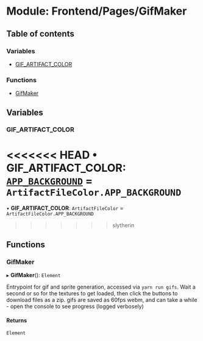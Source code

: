 # Module: Frontend/Pages/GifMaker

## Table of contents

### Variables

- [GIF_ARTIFACT_COLOR](Frontend_Pages_GifMaker.md#gif_artifact_color)

### Functions

- [GifMaker](Frontend_Pages_GifMaker.md#gifmaker)

## Variables

### GIF_ARTIFACT_COLOR

<<<<<<< HEAD
• **GIF_ARTIFACT_COLOR**: [`APP_BACKGROUND`](../enums/Backend_GameLogic_ArtifactUtils.ArtifactFileColor.md#app_background) = `ArtifactFileColor.APP_BACKGROUND`
=======
• **GIF_ARTIFACT_COLOR**: `ArtifactFileColor` = `ArtifactFileColor.APP_BACKGROUND`
>>>>>>> slytherin

## Functions

### GifMaker

▸ **GifMaker**(): `Element`

Entrypoint for gif and sprite generation, accessed via `yarn run gifs`.
Wait a second or so for the textures to get loaded, then click the buttons to download files as a zip.
gifs are saved as 60fps webm, and can take a while - open the console to see progress (logged verbosely)

#### Returns

`Element`
